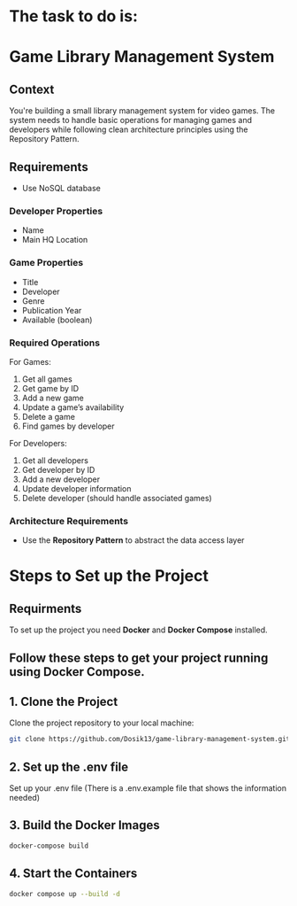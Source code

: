 # The task to do is:

# Game Library  Management System

## Context

You're building a small library management system for video games. The system needs to handle basic operations for managing games and developers while following clean architecture principles using the Repository Pattern.

## Requirements

- Use NoSQL database

### Developer Properties

- Name
- Main HQ Location

### Game Properties

- Title
- Developer
- Genre
- Publication Year
- Available (boolean)

### Required Operations

For Games:

1. Get all games
2. Get game by ID
3. Add a new game
4. Update a game’s availability
5. Delete a game
6. Find games by developer

For Developers:

1. Get all developers
2. Get developer by ID
3. Add a new developer
4. Update developer information
5. Delete developer (should handle associated games)

### Architecture Requirements

- Use the **Repository Pattern** to abstract the data access layer


# Steps to Set up the Project

## Requirments

To set up the project you need **Docker** and **Docker Compose** installed.

## Follow these steps to get your project running using Docker Compose.

## 1. Clone the Project

Clone the project repository to your local machine:

```bash
git clone https://github.com/Dosik13/game-library-management-system.git
```

## 2. Set up the .env file

Set up your .env file (There is a .env.example file that shows the information needed)

## 3. Build the Docker Images

```bash
docker-compose build
```

## 4. Start the Containers

```bash
docker compose up --build -d
```